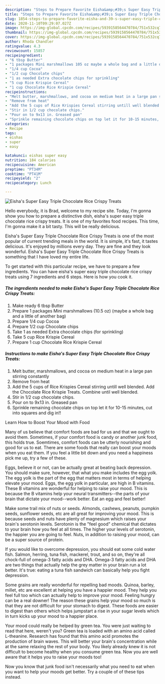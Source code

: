 ```yaml
---
description: "Steps to Prepare Favorite Eisha&amp;#39;s Super Easy Triple Chocolate Rice Crispy Treats"
title: "Steps to Prepare Favorite Eisha&amp;#39;s Super Easy Triple Chocolate Rice Crispy Treats"
slug: 1854-steps-to-prepare-favorite-eisha-and-39-s-super-easy-triple-chocolate-rice-crispy-treats
date: 2020-11-10T09:29:07.027Z
image: https://img-global.cpcdn.com/recipes/5939158564470784/751x532cq70/eishas-super-easy-triple-chocolate-rice-crispy-treats-recipe-main-photo.jpg
thumbnail: https://img-global.cpcdn.com/recipes/5939158564470784/751x532cq70/eishas-super-easy-triple-chocolate-rice-crispy-treats-recipe-main-photo.jpg
cover: https://img-global.cpcdn.com/recipes/5939158564470784/751x532cq70/eishas-super-easy-triple-chocolate-rice-crispy-treats-recipe-main-photo.jpg
author: Rhoda Chandler
ratingvalue: 4.3
reviewcount: 15857
recipeingredient:
- "6 tbsp Butter"
- "1 packages Mini marshmallows 105 oz maybe a whole bag and a little of another bag"
- "1/4 cup Cocoa"
- "1/2 cup Chocolate chips"
- "1 as needed Extra chocolate chips for sprinkling"
- "5 cup Rice Krispie Cereal"
- "1 cup Chocolate Rice Krispie Cereal"
recipeinstructions:
- "Melt butter, marshmallows, and cocoa on medium heat in a large pan stirring constantly"
- "Remove from heat"
- "Add the 5 cups of Rice Krispies Cereal stirring untill well blended. Add the Chocolate Rice Krispie Treats. Combine until well blended."
- "Stir in 1/2 cup chocolate chips."
- "Pour on to 9x13 in. Greased pan"
- "Sprinkle remaining chocolate chips on top let it for 10-15 minutes, cut into squares and dig in!!"
categories:
- Recipe
tags:
- eishas
- super
- easy

katakunci: eishas super easy 
nutrition: 184 calories
recipecuisine: American
preptime: "PT34M"
cooktime: "PT41M"
recipeyield: "2"
recipecategory: Lunch

---
```



![Eisha&#39;s Super Easy Triple Chocolate Rice Crispy Treats](https://img-global.cpcdn.com/recipes/5939158564470784/751x532cq70/eishas-super-easy-triple-chocolate-rice-crispy-treats-recipe-main-photo.jpg)

Hello everybody, it is Brad, welcome to my recipe site. Today, I'm gonna show you how to prepare a distinctive dish, eisha&#39;s super easy triple chocolate rice crispy treats. It is one of my favorites food recipes. This time, I'm gonna make it a bit tasty. This will be really delicious.

Eisha&#39;s Super Easy Triple Chocolate Rice Crispy Treats is one of the most popular of current trending meals in the world. It is simple, it's fast, it tastes delicious. It's enjoyed by millions every day. They are fine and they look wonderful. Eisha&#39;s Super Easy Triple Chocolate Rice Crispy Treats is something that I have loved my entire life.




To get started with this particular recipe, we have to prepare a few ingredients. You can have eisha&#39;s super easy triple chocolate rice crispy treats using 7 ingredients and 6 steps. Here is how you cook it.

<!--inarticleads1-->

##### The ingredients needed to make Eisha&#39;s Super Easy Triple Chocolate Rice Crispy Treats:

1. Make ready 6 tbsp Butter
1. Prepare 1 packages Mini marshmallows (10.5 oz) (maybe a whole bag and a little of another bag)
1. Prepare 1/4 cup Cocoa
1. Prepare 1/2 cup Chocolate chips
1. Take 1 as needed Extra chocolate chips (for sprinkling)
1. Take 5 cup Rice Krispie Cereal
1. Prepare 1 cup Chocolate Rice Krispie Cereal




<!--inarticleads2-->

##### Instructions to make Eisha&#39;s Super Easy Triple Chocolate Rice Crispy Treats:

1. Melt butter, marshmallows, and cocoa on medium heat in a large pan stirring constantly
1. Remove from heat
1. Add the 5 cups of Rice Krispies Cereal stirring untill well blended. Add the Chocolate Rice Krispie Treats. Combine until well blended.
1. Stir in 1/2 cup chocolate chips.
1. Pour on to 9x13 in. Greased pan
1. Sprinkle remaining chocolate chips on top let it for 10-15 minutes, cut into squares and dig in!!




Learn How to Boost Your Mood with Food


Many of us believe that comfort foods are bad for us and that we ought to avoid them. Sometimes, if your comfort food is candy or another junk food, this holds true. Soemtimes, comfort foods can be utterly nourishing and good for us to eat. There are some foods that really can boost your moods when you eat them. If you feel a little bit down and you need a happiness pick me up, try a few of these.

Eggs, believe it or not, can be actually great at beating back depression. You should make sure, however, that what you make includes the egg yolk. The egg yolk is the part of the egg that matters most in terms of helping elevate your mood. Eggs, the egg yolk in particular, are high in B vitamins. These B vitamins are wonderful for helping to raise your mood. This is because the B vitamins help your neural transmitters--the parts of your brain that dictate your mood--work better. Eat an egg and feel better!

Make some trail mix of nuts or seeds. Almonds, cashews, peanuts, pumpkin seeds, sunflower seeds, etc are all great for improving your mood. This is because seeds and nuts have plenty of magnesium which raises your brain's serotonin levels. Serotonin is the "feel good" chemical that dictates to your brain how you feel at all times. The higher your levels of serotonin, the happier you are going to feel. Nuts, in addition to raising your mood, can be a super source of protein.

If you would like to overcome depression, you should eat some cold water fish. Salmon, herring, tuna fish, mackerel, trout, and so on, they're all chock-full of omega-3 fatty acids and DHA. Omega-3 fatty acids and DHA are two things that actually help the grey matter in your brain run a lot better. It's true: eating a tuna fish sandwich can basically help you fight depression. 

Some grains are really wonderful for repelling bad moods. Quinoa, barley, millet, etc are excellent at helping you have a happier mood. They help you feel full too which can actually help to improve your mood. Feeling hungry can be a real downer! The reason these grains help your mood so much is that they are not difficult for your stomach to digest. These foods are easier to digest than others which helps jumpstart a rise in your sugar levels which in turn kicks up your mood to a happier place.

Your mood could really be helped by green tea. You were just waiting to read that here, weren't you? Green tea is loaded with an amino acid called L-theanine. Research has found that this amino acid promotes the production of brain waves. This will better your brain's concentration while at the same relaxing the rest of your body. You likely already knew it is not difficult to become healthy when you consume green tea. Now you are well aware that it helps you to raise your moods too!

Now you know that junk food isn't necessarily what you need to eat when you want to help your moods get better. Try  a  couple of  of  these  tips  instead.

